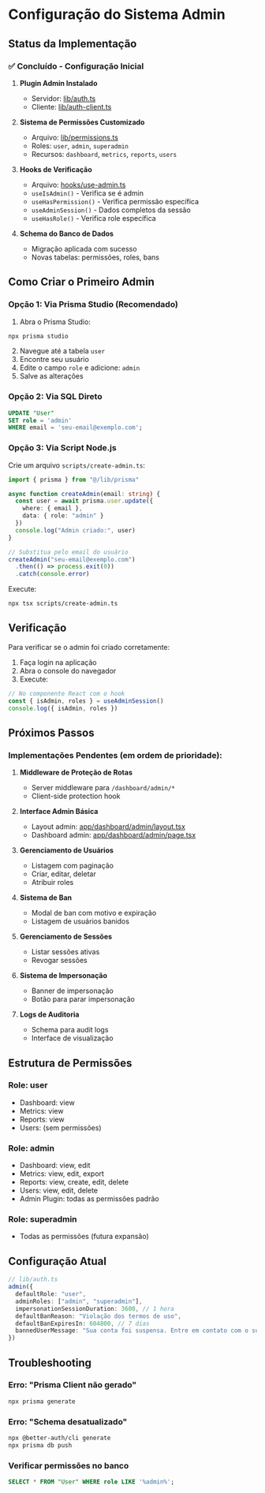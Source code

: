 # Configuração do Sistema Admin

## Status da Implementação

### ✅ Concluído - Configuração Inicial

1. **Plugin Admin Instalado**
   - Servidor: [lib/auth.ts](lib/auth.ts#L13-L22)
   - Cliente: [lib/auth-client.ts](lib/auth-client.ts#L7-L12)

2. **Sistema de Permissões Customizado**
   - Arquivo: [lib/permissions.ts](lib/permissions.ts)
   - Roles: `user`, `admin`, `superadmin`
   - Recursos: `dashboard`, `metrics`, `reports`, `users`

3. **Hooks de Verificação**
   - Arquivo: [hooks/use-admin.ts](hooks/use-admin.ts)
   - `useIsAdmin()` - Verifica se é admin
   - `useHasPermission()` - Verifica permissão específica
   - `useAdminSession()` - Dados completos da sessão
   - `useHasRole()` - Verifica role específica

4. **Schema do Banco de Dados**
   - Migração aplicada com sucesso
   - Novas tabelas: permissões, roles, bans

## Como Criar o Primeiro Admin

### Opção 1: Via Prisma Studio (Recomendado)

1. Abra o Prisma Studio:
```bash
npx prisma studio
```

2. Navegue até a tabela `user`
3. Encontre seu usuário
4. Edite o campo `role` e adicione: `admin`
5. Salve as alterações

### Opção 2: Via SQL Direto

```sql
UPDATE "User"
SET role = 'admin'
WHERE email = 'seu-email@exemplo.com';
```

### Opção 3: Via Script Node.js

Crie um arquivo `scripts/create-admin.ts`:

```typescript
import { prisma } from "@/lib/prisma"

async function createAdmin(email: string) {
  const user = await prisma.user.update({
    where: { email },
    data: { role: "admin" }
  })
  console.log("Admin criado:", user)
}

// Substitua pelo email do usuário
createAdmin("seu-email@exemplo.com")
  .then(() => process.exit(0))
  .catch(console.error)
```

Execute:
```bash
npx tsx scripts/create-admin.ts
```

## Verificação

Para verificar se o admin foi criado corretamente:

1. Faça login na aplicação
2. Abra o console do navegador
3. Execute:
```javascript
// No componente React com o hook
const { isAdmin, roles } = useAdminSession()
console.log({ isAdmin, roles })
```

## Próximos Passos

### Implementações Pendentes (em ordem de prioridade):

1. **Middleware de Proteção de Rotas**
   - Server middleware para `/dashboard/admin/*`
   - Client-side protection hook

2. **Interface Admin Básica**
   - Layout admin: [app/dashboard/admin/layout.tsx](app/dashboard/admin/layout.tsx)
   - Dashboard admin: [app/dashboard/admin/page.tsx](app/dashboard/admin/page.tsx)

3. **Gerenciamento de Usuários**
   - Listagem com paginação
   - Criar, editar, deletar
   - Atribuir roles

4. **Sistema de Ban**
   - Modal de ban com motivo e expiração
   - Listagem de usuários banidos

5. **Gerenciamento de Sessões**
   - Listar sessões ativas
   - Revogar sessões

6. **Sistema de Impersonação**
   - Banner de impersonação
   - Botão para parar impersonação

7. **Logs de Auditoria**
   - Schema para audit logs
   - Interface de visualização

## Estrutura de Permissões

### Role: user
- Dashboard: view
- Metrics: view
- Reports: view
- Users: (sem permissões)

### Role: admin
- Dashboard: view, edit
- Metrics: view, edit, export
- Reports: view, create, edit, delete
- Users: view, edit, delete
- Admin Plugin: todas as permissões padrão

### Role: superadmin
- Todas as permissões (futura expansão)

## Configuração Atual

```typescript
// lib/auth.ts
admin({
  defaultRole: "user",
  adminRoles: ["admin", "superadmin"],
  impersonationSessionDuration: 3600, // 1 hora
  defaultBanReason: "Violação dos termos de uso",
  defaultBanExpiresIn: 604800, // 7 dias
  bannedUserMessage: "Sua conta foi suspensa. Entre em contato com o suporte.",
})
```

## Troubleshooting

### Erro: "Prisma Client não gerado"
```bash
npx prisma generate
```

### Erro: "Schema desatualizado"
```bash
npx @better-auth/cli generate
npx prisma db push
```

### Verificar permissões no banco
```sql
SELECT * FROM "User" WHERE role LIKE '%admin%';
```
